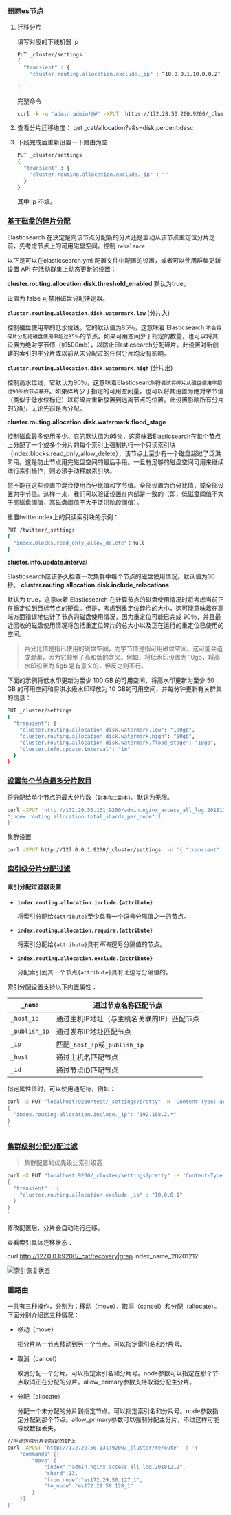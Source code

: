 ### 删除es节点

1. 迁移分片

   填写对应的下线机器 ip

   ```sh
   PUT _cluster/settings
   {
     "transient" : {
       "cluster.routing.allocation.exclude._ip" : “10.0.0.1,10.0.0.2"
     }
   }
   ```

   完整命令

   ```sh
   curl -k -u 'admin:admin!@#' -XPUT  https://172.28.50.200:9200/_cluster/settings -d '{"transient":{"cluster.routing.allocation.exclude._ip":"172.29.50.131,172.29.50.129,172.29.50.132,172.29.50.127,172.29.50.134,172.29.50.133,172.29.50.128"}}
   
   ```

2. 查看分片迁移进度：
   get _cat/allocation?v&s=disk.percent:desc

3. 下线完成后重新设置一下路由为空

   ```sh
   PUT _cluster/settings
   {
     "transient" : {
       "cluster.routing.allocation.exclude._ip" : ""
     }
   }
   ```

   其中 ip 不填。



### [基于磁盘的碎片分配](https://www.elastic.co/guide/en/elasticsearch/reference/7.9/modules-cluster.html)

Elasticsearch 在决定是向该节点分配新的分片还是主动从该节点重定位分片之前，先考虑节点上的可用磁盘空间。控制 `rebalance`

以下是可以在elasticsearch.yml 配置文件中配置的设置，或者可以使用群集更新设置 API 在活动群集上动态更新的设置：

**cluster.routing.allocation.disk.threshold_enabled**
默认为true。

设置为 false 可禁用磁盘分配决定器。

**`cluster.routing.allocation.disk.watermark.low`**  (分片入)

控制磁盘使用率的低水位线。它的默认值为85％，这意味着 Elasticsearch `不会将碎片分配给磁盘使用率超过85％`的节点。如果可用空间少于指定的数量，也可以将其设置为绝对字节值（如500mb），以防止Elasticsearch分配碎片。此设置对新创建的索引的主分片或以前从未分配过的任何分片均没有影响。

**`cluster.routing.allocation.disk.watermark.high`**  (分片出)

控制高水位线，它默认为90％，这意味着Elasticsearch将`尝试将碎片从磁盘使用率超过90％的节点移开`。如果碎片少于指定的可用空间量，也可以将其设置为绝对字节值（类似于低水位标记）以将碎片重新放置到远离节点的位置。此设置影响所有分片的分配，无论先前是否分配。

**cluster.routing.allocation.disk.watermark.flood_stage** 

控制磁盘最多使用多少。它的默认值为95％，这意味着Elasticsearch在每个节点上分配了一个或多个分片的每个索引上强制执行一个只读索引块（index.blocks.read_only_allow_delete），该节点上至少有一个磁盘超过了泛洪阶段。这是防止节点用完磁盘空间的最后手段。一旦有足够的磁盘空间可用来继续进行索引操作，则必须手动释放索引块。

您不能在这些设置中混合使用百分比值和字节值。全部设置为百分比值，或全部设置为字节值。这样一来，我们可以验证设置在内部是一致的（即，低磁盘阈值不大于高磁盘阈值，高磁盘阈值不大于泛洪阶段阈值）。

重置twitterindex上的只读索引块的示例：

```sh
PUT /twitter/_settings
{
  "index.blocks.read_only_allow_delete"：null
}
```

**cluster.info.update.interval**

Elasticsearch应该多久检查一次集群中每个节点的磁盘使用情况。默认值为30秒。
**cluster.routing.allocation.disk.include_relocations**

默认为 true，这意味着 Elasticsearch 在计算节点的磁盘使用情况时将考虑当前正在重定位到目标节点的硬盘。但是，考虑到重定位碎片的大小，这可能意味着在高端方面错误地估计了节点的磁盘使用情况，因为重定位可能已完成 90％，并且最近回收的磁盘使用情况将包括重定位碎片的总大小以及正在运行的重定位已使用的空间。

> 百分比值是指已使用的磁盘空间，而字节值是指可用磁盘空间。这可能会造成混淆，因为它颠倒了高和低的含义。例如，将低水印设置为 10gb，将高水印设置为 5gb 是有意义的，但反之则不行。

下面的示例将低水印更新为至少 100 GB 的可用空间，将高水印更新为至少 50 GB 的可用空间和将洪水级水印释放为 10 GB的可用空间，并每分钟更新有关群集的信息：

```sh
PUT _cluster/settings
{
  "transient": {
    "cluster.routing.allocation.disk.watermark.low": "100gb",
    "cluster.routing.allocation.disk.watermark.high": "50gb",
    "cluster.routing.allocation.disk.watermark.flood_stage": "10gb",
    "cluster.info.update.interval": "1m"
  }
}
```

### [设置每个节点最多分片数目](https://www.elastic.co/guide/en/elasticsearch/reference/7.9/allocation-total-shards.html)

将分配给单个节点的最大分片数（`副本和主副本`）。默认为无限。

```sh
curl -XPUT 'http://172.29.50.131:9200/admin.nginx_access_all_log.20181212/_settings' -d '{
"index.routing.allocation.total_shards_per_node":1
}'
```

集群设置

```sh
curl -XPUT http://127.0.0.1:9200/_cluster/settings  -d '{ "transient" : { " cluster.routing.allocation.total_shards_per_node" : 1 }}'
```



### [索引级分片分配过滤](https://www.elastic.co/guide/en/elasticsearch/reference/7.9/shard-allocation-filtering.html#index-allocation-settings)

#### 索引分配过滤器设置

- **`index.routing.allocation.include.{attribute}`**

  将索引分配给`{attribute}`至少具有一个逗号分隔值之一的节点。

- **`index.routing.allocation.require.{attribute}`**

  将索引分配给`{attribute}`具有*所有*逗号分隔值的节点。

- **`index.routing.allocation.exclude.{attribute}`**

  分配索引到其一个节点`{attribute}`具有*无*逗号分隔值的。

索引分配设置支持以下内置属性：

| `_name`       | 通过节点名称匹配节点                       |
| ------------- | ------------------------------------------ |
| `_host_ip`    | 通过主机IP地址（与主机名关联的IP）匹配节点 |
| `_publish_ip` | 通过发布IP地址匹配节点                     |
| `_ip`         | 匹配`_host_ip`或`_publish_ip`              |
| `_host`       | 通过主机名匹配节点                         |
| `_id`         | 通过节点ID匹配节点                         |

指定属性值时，可以使用通配符，例如：

```sh
curl -X PUT "localhost:9200/test/_settings?pretty" -H 'Content-Type: application/json' -d'
{
  "index.routing.allocation.include._ip": "192.168.2.*"
}
'
```

### [集群级别分配分配过滤](https://www.elastic.co/guide/en/elasticsearch/reference/7.9/modules-cluster.html#cluster-shard-allocation-filtering)

> 集群配置的优先级比索引级高

```sh
curl -X PUT "localhost:9200/_cluster/settings?pretty" -H 'Content-Type: application/json' -d'
{
  "transient" : {
    "cluster.routing.allocation.exclude._ip" : "10.0.0.1"
  }
}
'
```

修改配置后，分片会自动进行迁移。

查看索引具体迁移状态：

curl http://127.0.0.1:9200/_cat/recovery|grep index_name_20201212

![索引恢复状态](https://i.loli.net/2020/12/21/A6tZ72PYUpevCHh.png)



### 重路由

一共有三种操作，分别为：移动（move），取消（cancel）和分配（allocate）。下面分别介绍这三种情况： 

- 移动（move） 

  把分片从一节点移动到另一个节点。可以指定索引名和分片号。 

- 取消（cancel） 

  取消分配一个分片。可以指定索引名和分片号。node参数可以指定在那个节点取消正在分配的分片。allow_primary参数支持取消分配主分片。 
  

- 分配（allocate） 

  分配一个未分配的分片到指定节点。可以指定索引名和分片号。node参数指定分配到那个节点。allow_primary参数可以强制分配主分片，不过这样可能导致数据丢失。 

```sh
//手动转移分片到指定的IP上
curl -XPOST 'http://172.29.50.131:9200/_cluster/reroute' -d '{
    "commands":[{
        "move":{
            "index":"admin.nginx_access_all_log.20181212",
            "shard":13,
            "from_node":"es172.29.50.127_1",
            "to_node":"es172.29.50.128_1"
        }
    }]
}'
```

